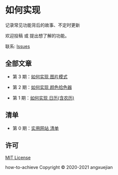 # 如何实现
记录常见功能背后的故事、不定时更新

欢迎投稿 或 提出想了解的功能。 

联系: [Issues](https://github.com/angxuejian/how-to-achieve/issues)

## 全部文章

- 第 3 期：[如何实现 图片模式](docs/HTA-3-210619.md)

- 第 2 期：[如何实现 颜色拾色器](docs/HTA-2-201210.md)

- 第 1 期：[如何实现 日历(含农历)](docs/HTA-1-201210.md)


## 清单
- 第 0 期：[实用网站 清单](WebList.md)



<!-- 
## 实用网站
- [从浏览器多进程到JS单线程，JS运行机制最全面的一次梳理](https://www.cnblogs.com/dailc/p/8325991.html)
- [一个优秀的前端工程师应具备哪些技能？](https://www.zhihu.com/question/26938237/answer/1490785839)
- [领域模式 + 脚本模式](https://www.zhihu.com/question/427434420/answer/1554392638)
- [Colordot-人类的拾色器](https://color.hailpixel.com/)
- [Markdown-Emoji](https://unicode.org/Public/emoji/13.0/emoji-sequences.txt)
- [Remove Image Background CN](https://www.remove.bg/zh)


<br>

- [查看全部](WebList.md) -->


## 许可
[MIT License](LICENSE)

how-to-achieve Copyright © 2020-2021 angxuejian

